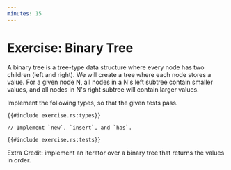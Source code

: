 ```yaml
---
minutes: 15
---
```


# Exercise: Binary Tree

A binary tree is a tree-type data structure where every node has two children
(left and right). We will create a tree where each node stores a value. For a
given node N, all nodes in a N's left subtree contain smaller values, and all
nodes in N's right subtree will contain larger values.

Implement the following types, so that the given tests pass.

```rust,editable
{{#include exercise.rs:types}}

// Implement `new`, `insert`, and `has`.

{{#include exercise.rs:tests}}
```

Extra Credit: implement an iterator over a binary tree that returns the values
in order.
